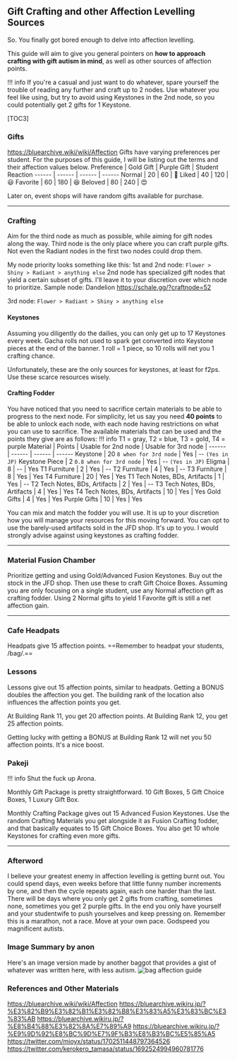 ## Gift Crafting and other Affection Levelling Sources

So.
You finally got bored enough to delve into affection levelling.

This guide will aim to give you general pointers on **how to approach crafting with gift autism in mind**, as well as other sources of affection points.

!!! info
    If you're a casual and just want to do whatever, spare yourself the trouble of reading any further and craft up to 2 nodes.
    Use whatever you feel like using, but try to avoid using Keystones in the 2nd node, so you could potentially get 2 gifts for 1 Keystone.

[TOC3]

### Gifts
https://bluearchive.wiki/wiki/Affection
Gifts have varying preferences per student. For the purposes of this guide, I will be listing out the terms and their affection values below.
Preference | Gold Gift | Purple Gift | Student Reaction
------ | ------ | ------ | ------
Normal | 20 | 60 | 🙂
Liked | 40 | 120 | 😃
Favorite | 60 | 180 | 😆
Beloved | 80 | 240 | 😍

Later on, event shops will have random gifts available for purchase.

***

### Crafting
Aim for the third node as much as possible, while aiming for gift nodes along the way.
Third node is the only place where you can craft purple gifts. Not even the Radiant nodes in the first two nodes could drop them.

My node priority looks something like this:
1st and 2nd node:
`Flower > Shiny > Radiant > anything else`
2nd node has specialized gift nodes that yield a certain subset of gifts. I'll leave it to your discretion over which node to prioritize.
Sample node: Dandelion https://schale.gg/?craftnode=52

3rd node:
`Flower > Radiant > Shiny > anything else`

#### Keystones
Assuming you diligently do the dailies, you can only get up to 17 Keystones every week. 
Gacha rolls not used to spark get converted into Keystone pieces at the end of the banner. 1 roll = 1 piece, so 10 rolls will net you 1 crafting chance.

Unfortunately, these are the only sources for keystones, at least for f2ps.
Use these scarce resources wisely.

#### Crafting Fodder
You have noticed that you need to sacrifice certain materials to be able to progress to the next node.
For simplicity, let us say you need **40 points** to be able to unlock each node, with each node having restrictions on what you can use to sacrifice.
The available materials that can be used and the points they give are as follows:
!!! info
    T1 = gray, T2 = blue, T3 = gold, T4 = purple
Material | Points | Usable for 2nd node | Usable for 3rd node |
------ | ------ | ------ | ------
Keystone | 20 `8 when for 3rd node` | Yes | -- `(Yes in JP)`
Keystone Piece | 2 `0.8 when for 3rd node` | Yes | -- `(Yes in JP)`
Eligma | 8 | -- | Yes
T1 Furniture | 2 | Yes | --
T2 Furniture | 4 | Yes | --
T3 Furniture | 8 | Yes | Yes
T4 Furniture | 20 | Yes | Yes
T1 Tech Notes, BDs, Artifacts | 1 | Yes | --
T2 Tech Notes, BDs, Artifacts | 2 | Yes | --
T3 Tech Notes, BDs, Artifacts | 4 | Yes | Yes
T4 Tech Notes, BDs, Artifacts | 10 | Yes | Yes
Gold Gifts | 4 | Yes | Yes
Purple Gifts | 10 | Yes | Yes

You can mix and match the fodder you will use. It is up to your discretion how you will manage your resources for this moving forward.
You can opt to use the barely-used artifacts sold in the JFD shop. It's up to you.
I would strongly advise against using keystones as crafting fodder.

***

### Material Fusion Chamber
Prioritize getting and using Gold/Advanced Fusion Keystones. Buy out the stock in the JFD shop.
Then use these to craft Gift Choice Boxes.
Assuming you are only focusing on a single student, use any Normal affection gift as crafting fodder. 
Using 2 Normal gifts to yield 1 Favorite gift is still a net affection gain.

***

### Cafe Headpats
Headpats give 15 affection points.
==Remember to headpat your students, /bag/.==

### Lessons
Lessons give out 15 affection points, similar to headpats. Getting a BONUS doubles the affection you get.
The building rank of the location also influences the affection points you get.

At Building Rank 11, you get 20 affection points.
At Building Rank 12, you get 25 affection points.

Getting lucky with getting a BONUS at Building Rank 12 will net you 50 affection points.
It's a nice boost.

### Pakeji
!!! info
    Shut the fuck up Arona.

Monthly Gift Package is pretty straightforward.
10 Gift Boxes, 5 Gift Choice Boxes, 1 Luxury Gift Box.

Monthly Crafting Package gives out 15 Advanced Fusion Keystones.
Use the random Crafting Materials you get alongside it as Fusion Crafting fodder, and that basically equates to 15 Gift Choice Boxes.
You also get 10 whole Keystones for crafting even more gifts.

***

### Afterword
I believe your greatest enemy in affection levelling is getting burnt out.
You could spend days, even weeks before that little funny number increments by one, and then the cycle repeats again, each one harder than the last.
There will be days where you only get 2 gifts from crafting, sometimes none, sometimes you get 2 purple gifts.
In the end you only have yourself and your studentwife to push yourselves and keep pressing on.
Remember this is a marathon, not a race. Move at your own pace.
Godspeed you magnificent autists.

### Image Summary by anon
Here's an image version made by another baggot that provides a gist of whatever was written here, with less autism.
![bag affection guide](https://i.imgur.com/zMOdCsg.png)

### References and Other Materials
https://bluearchive.wiki/wiki/Affection
https://bluearchive.wikiru.jp/?%E3%82%B9%E3%82%B1%E3%82%B8%E3%83%A5%E3%83%BC%E3%83%AB
https://bluearchive.wikiru.jp/?%E8%B4%88%E3%82%8A%E7%89%A9
https://bluearchive.wikiru.jp/?%E9%9D%92%E8%BC%9D%E7%9F%B3%E8%B3%BC%E5%85%A5
https://twitter.com/mioyx/status/1702511448797364526
https://twitter.com/kerokero_tamasa/status/1692524994960781776